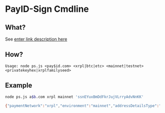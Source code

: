 # PayID-Sign Cmdline

  
## What?
See [enter link description here](https://github.com/codetsunami/payid-sign)
  
## How?
```
Usage: node ps.js <pay$id.com> <xrpl|btc|etc> <mainnet|testnet> <privatekeyhex|xrplfamilyseed>
```
## Example
```bash
node ps.js a$b.com xrpl mainnet 'ssnEYuxBmDdFkrJujVLrryAdvNnKK'

{"paymentNetwork":"xrpl","environment":"mainnet","addressDetailsType":"CryptoAddressDetails","addressDetails":{"address":"rHLgKbVWobTG4hahKH7fpzktDYXMoNphrS"},"signature":"3044022013456F17F3F51C4A1187E9B271D722E41F4AFC1174B241E46F30E06346DF501902202C966A0420BA6BBFD280845ABDB36188BDC1C53DC76B66E746C970ED71EDE39B","publicKey":"03C23F21792CC22DCCAB522D5A52E9BE5626F47C1D2D2B5BC270E5D8905B701833"}
``` 
